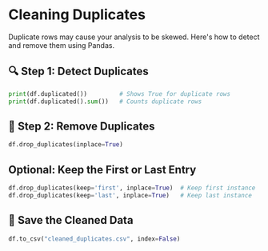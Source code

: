 # Cleaning Duplicates

Duplicate rows may cause your analysis to be skewed. Here's how to detect and remove them using Pandas.

## 🔍 Step 1: Detect Duplicates

```python
print(df.duplicated())         # Shows True for duplicate rows
print(df.duplicated().sum())   # Counts duplicate rows
```

## 🧹 Step 2: Remove Duplicates

```python
df.drop_duplicates(inplace=True)
```

## Optional: Keep the First or Last Entry

```python
df.drop_duplicates(keep='first', inplace=True)  # Keep first instance
df.drop_duplicates(keep='last', inplace=True)   # Keep last instance
```

## 💾 Save the Cleaned Data

```python
df.to_csv("cleaned_duplicates.csv", index=False)
```
